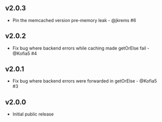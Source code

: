 v2.0.3
------
* Pin the memcached version pre-memory leak - @jkrems #6

v2.0.2
------
* Fix bug where backend errors while caching made getOrElse fail - @Kofia5 #4

v2.0.1
------
* Fix bug where backend errors were forwarded in getOrElse - @Kofia5 #3

v2.0.0
------
* Initial public release
